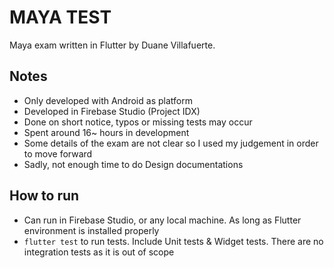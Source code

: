 # MAYA TEST

Maya exam written in Flutter by Duane Villafuerte.

## Notes
- Only developed with Android as platform
- Developed in Firebase Studio (Project IDX)
- Done on short notice, typos or missing tests may occur
- Spent around 16~ hours in development
- Some details of the exam are not clear so I used my judgement in order to move forward
- Sadly, not enough time to do Design documentations

## How to run
- Can run in Firebase Studio, or any local machine. As long as Flutter environment is installed properly
- `flutter test` to run tests. Include Unit tests & Widget tests. There are no integration tests as it is out of scope

